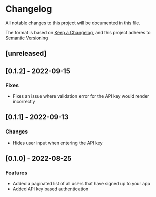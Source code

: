 # Changelog

All notable changes to this project will be documented in this file.

The format is based on [Keep a Changelog](https://keepachangelog.com/en/1.0.0/),
and this project adheres to [Semantic Versioning](https://semver.org/spec/v2.0.0.html)

## [unreleased]

## [0.1.2] - 2022-09-15

### Fixes

- Fixes an issue where validation error for the API key would render incorrectly

## [0.1.1] - 2022-09-13

### Changes

- Hides user input when entering the API key

## [0.1.0] - 2022-08-25

### Features

- Added a paginated list of all users that have signed up to your app
- Added API key based authentication
